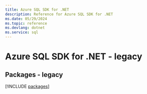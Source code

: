 ```yaml
---
title: Azure SQL SDK for .NET
description: Reference for Azure SQL SDK for .NET
ms.date: 05/29/2024
ms.topic: reference
ms.devlang: dotnet
ms.service: sql
---
```

# Azure SQL SDK for .NET - legacy
## Packages - legacy
[!INCLUDE [packages](sql-index.md)]